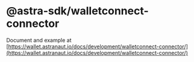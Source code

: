 # @astra-sdk/walletconnect-connector

Document and example at [https://wallet.astranaut.io/docs/development/walletconnect-connector/](https://wallet.astranaut.io/docs/development/walletconnect-connector/)
